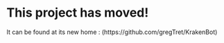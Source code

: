 <h1> This project has moved! </h1> 
 It can be found at its new home : (https://github.com/gregTret/KrakenBot)
